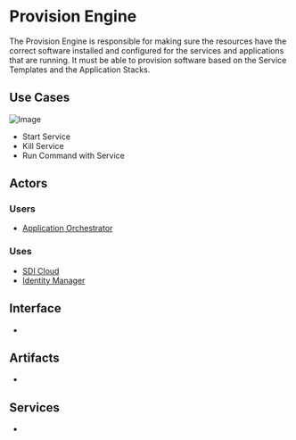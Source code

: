 # Provision Engine
The Provision Engine is responsible for making sure the resources have the correct software installed
and configured for the services and applications that are running. It must be able to provision software
based on the Service Templates and the Application Stacks.

## Use Cases

![Image](UseCases.png)

* Start Service
* Kill Service
* Run Command with Service

## Actors

### Users 

* [Application Orchestrator](../ApplicationOrchestrator/README.md)

### Uses

* [SDI Cloud](../SDICloud/README.md)
* [Identity Manager](../IdentityManager/README.md)

## Interface
*

## Artifacts
* 

## Services
*

